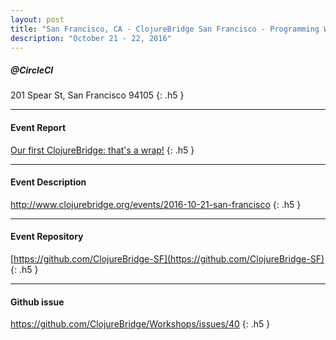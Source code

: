 ```yaml
---
layout: post
title: "San Francisco, CA - ClojureBridge San Francisco - Programming Workshop"
description: "October 21 - 22, 2016"
---
```


##### @CircleCI

201 Spear St, San Francisco 94105
{: .h5 }

---

#### Event Report
[Our first ClojureBridge: that's a wrap!](https://circleci.com/blog/our-first-clojurebridge-that-s-a-wrap/?utm_campaign=clojurebridge-oct16-wrap&utm_medium=tweet&utm_source=twitter&utm_content=announce)
{: .h5 }

---

#### Event Description

<http://www.clojurebridge.org/events/2016-10-21-san-francisco>
{: .h5 }

---

#### Event Repository

[https://github.com/ClojureBridge-SF](https://github.com/ClojureBridge-SF)
{: .h5 }

---

#### Github issue

<https://github.com/ClojureBridge/Workshops/issues/40>
{: .h5 }